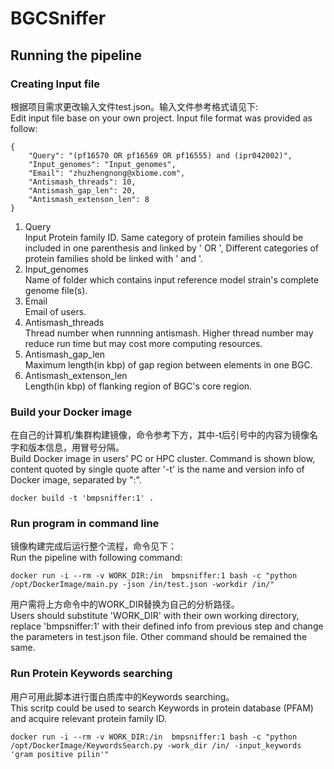 # BGCSniffer
## Running the pipeline

### Creating Input file
根据项目需求更改输入文件test.json。输入文件参考格式请见下:<br>
Edit input file base on your own project. Input file format was provided as follow:
```
{
    "Query": "(pf16570 OR pf16569 OR pf16555) and (ipr042002)",
    "Input_genomes": "Input_genomes",
    "Email": "zhuzhengnong@xbiome.com",
    "Antismash_threads": 10,
    "Antismash_gap_len": 20,
    "Antismash_extenson_len": 8
}
```
1. Query<br>
	Input Protein family ID. Same category of protein families should be included in one parenthesis and linked by ' OR ', Different categories of protein families shold be linked with ' and '.
2. Input_genomes<br>
	Name of folder which contains input reference model strain's complete genome file(s).
3. Email<br>
	Email of users.
4. Antismash_threads<br>
	Thread number when runnning antismash. Higher thread number may reduce run time but may cost more computing resources.
5. Antismash_gap_len<br>
	Maximum length(in kbp) of gap region between elements in one BGC.
6. Antismash_extenson_len<br>
	Length(in kbp) of flanking region of BGC's core region.

### Build your Docker image
在自己的计算机/集群构建镜像，命令参考下方，其中-t后引号中的内容为镜像名字和版本信息，用冒号分隔。<br>
Build Docker image in users' PC or HPC cluster. Command is shown blow, content quoted by single quote after '-t' is the name and version info of Docker image, separated by ":".
```
docker build -t 'bmpsniffer:1' .
```
### Run program in command line
镜像构建完成后运行整个流程，命令见下：<br>
Run the pipeline with following command:
```
docker run -i --rm -v WORK_DIR:/in  bmpsniffer:1 bash -c "python /opt/DockerImage/main.py -json /in/test.json -workdir /in/"
```
用户需将上方命令中的WORK_DIR替换为自己的分析路径。<br>
Users should substitute 'WORK_DIR' with their own working directory, replace 'bmpsniffer:1' with their defined info from previous step and change the parameters in test.json file. Other command should be remained the same.

### Run Protein Keywords searching
用户可用此脚本进行蛋白质库中的Keywords searching。<br>
This scritp could be used to search Keywords in protein database (PFAM) and acquire relevant protein family ID.
```
docker run -i --rm -v WORK_DIR:/in  bmpsniffer:1 bash -c "python /opt/DockerImage/KeywordsSearch.py -work_dir /in/ -input_keywords 'gram positive pilin'"
```

